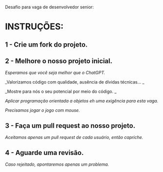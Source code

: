 Desafio para vaga de desenvolvedor senior:

# INSTRUÇÕES:

## 1 - Crie um fork do projeto.

## 2 - Melhore o nosso projeto inicial. 


_Esperamos que você seja melhor que o ChatGPT._

_Valorizamos código com qualidade, ausência de dívidas técnicas... _

_Mostre para nós o seu potencial por meio do código. _

_Aplicar programação orientada a objetos eh uma exigência para esta vaga._

_Precisamos jogar o jogo com mouse._


## 3 - Faça um pull request ao nosso projeto.

_Aceitamos apenas um pull request de cada usuário, então capriche._

## 4 - Aguarde uma revisão.

_Caso rejeitado, apontaremos apenas um problema._
